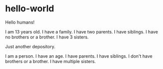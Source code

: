 # hello-world

Hello humans!

I am 13 years old.
I have a family.
I have two parents.
I have siblings.
I have no brothers or a brother.
I have 3 sisters.

Just another depository.

I am a person. 
I have an age.
I have parents.
I have siblings.
I don't have brothers or a brother.
I have multiple sisters.

